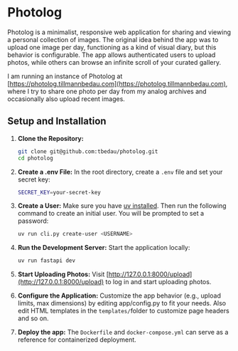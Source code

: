 # Photolog

Photolog is a minimalist, responsive web application for sharing and viewing a personal collection of images. The original idea behind the app was to upload one image per day, functioning as a kind of visual diary, but this behavior is configurable. The app allows authenticated users to upload photos, while others can browse an infinite scroll of your curated gallery.

I am running an instance of Photolog at [https://photolog.tillmannbedau.com](https://photolog.tillmannbedau.com), where I try to share one photo per day from my analog archives and occasionally also upload recent images.

## Setup and Installation

1. **Clone the Repository:**

    ```sh
    git clone git@github.com:tbedau/photolog.git
    cd photolog
    ```

2. **Create a .env File:** In the root directory, create a `.env` file and set your secret key:

    ``` sh
    SECRET_KEY=your-secret-key
    ```

3. **Create a User:** Make sure you have [uv installed](https://docs.astral.sh/uv/getting-started/installation/). Then run the following command to create an initial user. You will be prompted to set a password:

    ```sh
    uv run cli.py create-user <USERNAME>
    ```

4. **Run the Development Server:** Start the application locally:

    ```sh
    uv run fastapi dev
    ```

5. **Start Uploading Photos:** Visit [http://127.0.0.1:8000/upload](http://127.0.0.1:8000/upload) to log in and start uploading photos.

6. **Configure the Application:** Customize the app behavior (e.g., upload limits, max dimensions) by editing app/config.py to fit your needs. Also edit HTML templates in the `templates/`folder to customize page headers and so on.

7. **Deploy the app:** The `Dockerfile` and `docker-compose.yml` can serve as a reference for containerized deployment.
